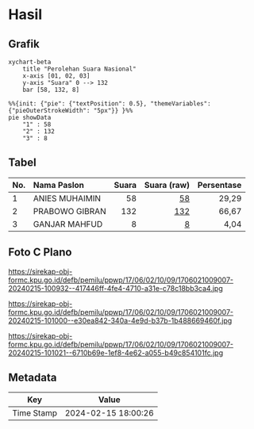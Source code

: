 # Hasil

## Grafik

```mermaid
xychart-beta
    title "Perolehan Suara Nasional"
    x-axis [01, 02, 03]
    y-axis "Suara" 0 --> 132
    bar [58, 132, 8]
```

```mermaid
%%{init: {"pie": {"textPosition": 0.5}, "themeVariables": {"pieOuterStrokeWidth": "5px"}} }%%
pie showData
    "1" : 58
    "2" : 132
    "3" : 8
```

## Tabel

| No. | Nama Paslon    | Suara | Suara (raw) | Persentase |
|:--- |:-------------- | -----:| -----------:| ----------:|
| 1   | ANIES MUHAIMIN | 58    | [58][p-1]   | 29,29      |
| 2   | PRABOWO GIBRAN | 132   | [132][p-2]  | 66,67      |
| 3   | GANJAR MAHFUD  | 8     | [8][p-3]    | 4,04       |


[p-1]: https://github.com/gigit-pemilu/pemilu-2024/blob/main/pilpres/hitung-suara/sub/17-bengkulu/sub/06-muko-muko/sub/02-kota-mukomuko/sub/1009-pasar-muko-muko/sub/007-tps/sub/paslon-1.txt
[p-2]: https://github.com/gigit-pemilu/pemilu-2024/blob/main/pilpres/hitung-suara/sub/17-bengkulu/sub/06-muko-muko/sub/02-kota-mukomuko/sub/1009-pasar-muko-muko/sub/007-tps/sub/paslon-2.txt
[p-3]: https://github.com/gigit-pemilu/pemilu-2024/blob/main/pilpres/hitung-suara/sub/17-bengkulu/sub/06-muko-muko/sub/02-kota-mukomuko/sub/1009-pasar-muko-muko/sub/007-tps/sub/paslon-3.txt

## Foto C Plano

https://sirekap-obj-formc.kpu.go.id/defb/pemilu/ppwp/17/06/02/10/09/1706021009007-20240215-100932--417446ff-4fe4-4710-a31e-c78c18bb3ca4.jpg

https://sirekap-obj-formc.kpu.go.id/defb/pemilu/ppwp/17/06/02/10/09/1706021009007-20240215-101000--e30ea842-340a-4e9d-b37b-1b488669460f.jpg

https://sirekap-obj-formc.kpu.go.id/defb/pemilu/ppwp/17/06/02/10/09/1706021009007-20240215-101021--6710b69e-1ef8-4e62-a055-b49c854101fc.jpg


## Metadata

| Key        | Value               |
| ---------- | ------------------- |
| Time Stamp | 2024-02-15 18:00:26 |



